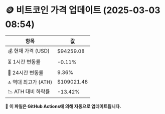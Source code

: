 # 🪙 비트코인 가격 업데이트 (2025-03-03 08:54)

| 항목                | 값 |
|--------------------|----------------|
| 💰 현재 가격 (USD) | $94259.08 |
| ⏳ 1시간 변동률    | -0.11% |
| 📆 24시간 변동률   | 9.36% |
| 🔝 역대 최고가 (ATH) | $109021.48 |
| 📉 ATH 대비 하락률 | -13.42% |

🔄 **이 파일은 GitHub Actions에 의해 자동으로 업데이트됩니다.**
